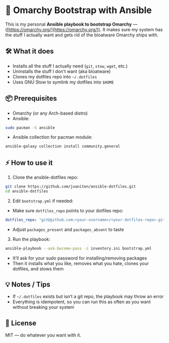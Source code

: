 
# 🚀 Omarchy Bootstrap with Ansible

This is my personal **Ansible playbook to bootstrap Omarchy** — ([https://omarchy.org/](https://omarchy.org/)). It makes sure my system has the stuff I actually want and gets rid of the bloatware Omarchy ships with.

## 🛠️ What it does

* Installs all the stuff I actually need (`git`, `stow`, `wget`, etc.)
* Uninstalls the stuff I don’t want (aka bloatware)
* Clones my dotfiles repo into `~/.dotfiles`
* Uses GNU Stow to symlink my dotfiles into `$HOME`

## 📦 Prerequisites

* Omarchy (or any Arch-based distro)
* Ansible:

```bash
sudo pacman -S ansible
```

* Ansible collection for pacman module:

```bash
ansible-galaxy collection install community.general
```

## ⚡ How to use it

1. Clone the ansible-dotfiles repo:

```bash
git clone https://github.com/juaniten/ansible-dotfiles.git
cd ansible-dotfiles
```

2. Edit `bootstrap.yml` if needed:

* Make sure `dotfiles_repo` points to your dotfiles repo:

```yaml
dotfiles_repo: "git@github.com:<your-username>/<your-dotfiles-repo>.git"
```

* Adjust `packages_present` and `packages_absent` to taste

3. Run the playbook:

```bash
ansible-playbook --ask-become-pass -i inventory.ini bootstrap.yml
```

* It’ll ask for your sudo password for installing/removing packages
* Then it installs what you like, removes what you hate, clones your dotfiles, and stows them

## 💡 Notes / Tips

* If `~/.dotfiles` exists but isn’t a git repo, the playbook may throw an error
* Everything is idempotent, so you can run this as often as you want without breaking your system

## 📜 License

MIT — do whatever you want with it.
